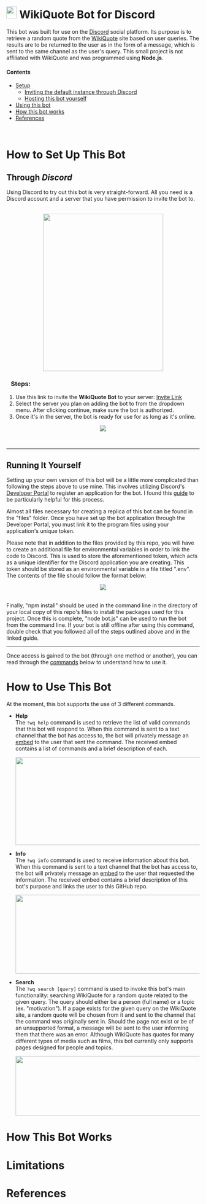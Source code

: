 # <img src="https://upload.wikimedia.org/wikipedia/commons/thumb/f/fa/Wikiquote-logo.svg/300px-Wikiquote-logo.svg.png?20061124173848%27" width="27" height="31"> WikiQuote Bot for Discord 
This bot was built for use on the [Discord](https://discord.com/) social platform. Its purpose is to retrieve a random quote from the [WikiQuote](https://en.wikiquote.org/wiki/) site based on user queries. The results are to be returned to the user as in the form of a message, which is sent to the same channel as the user's query. This small project is not affiliated with WikiQuote and was programmed using **Node.js**.


#### Contents
- [Setup](#how-to-set-up-this-bot)
  - [Inviting the default instance through Discord](#through-discord)
  - [Hosting this bot yourself](#running-it-yourself)
- [Using this bot](#how-to-use-this-bot)
- [How this bot works](#how-this-bot-works)
- [References](#references)


<br>

# How to Set Up This Bot
## Through *Discord* 
Using Discord to try out this bot is very straight-forward. All you need is a Discord account and a server that you have permission to invite the bot to.<br><br>
<p align="center">
  <img src=https://user-images.githubusercontent.com/106413749/173713191-87e74101-9fdd-49be-a7dc-2a63aa2fb80d.png width=313 height=410></img>
</p>

### &nbsp;&nbsp;&nbsp;Steps:
<ol> 
  <li>Use this link to invite the <b>WikiQuote Bot</b> to your server: <a href=https://discord.com/api/oauth2/authorize?client_id=980643350044614759&permissions=116800&scope=bot title="Invite WikiQuote Bot">Invite Link</a></li>
  <li>Select the server you plan on adding the bot to from the dropdown menu. After clicking continue, make sure the bot is authorized.</li>
  <li>Once it's in the server, the bot is ready for use for as long as it's online.</li>
</ol>

<p align="center">
  <img src=https://user-images.githubusercontent.com/106413749/173714414-03679f07-ca1a-4431-ad3d-19a64ac135ff.png>
</p><br>

---

## Running It Yourself
Setting up your own version of this bot will be a little more complicated than following the steps above to use mine. This involves utilizing Discord's [Developer Portal](https://discord.com/developers/applications/) to register an application for the bot. I found this [guide](https://beebom.com/how-make-discord-bot/) to be particularly helpful for this process.

Almost all files necessary for creating a replica of this bot can be found in the "files" folder. Once you have set up the bot application through the Developer Portal, you must link it to the program files using your application's unique token. 

Please note that in addition to the files provided by this repo, you will have to create an additional file for environmental variables in order to link the code to Discord. This is used to store the aforementioned token, which acts as a unique identifier for the Discord application you are creating. This token should be stored as an environmental variable in a file titled ".env". The contents of the file should follow the format below:<br>
<p align="center">
<img src=https://user-images.githubusercontent.com/106413749/173716378-d95f769a-ef7a-40ae-9f4c-d96b38ca94f5.png>
</p><br>
Finally, "npm install" should be used in the command line in the directory of your local copy of this repo's files to install the packages used for this project. Once this is complete, "node bot.js" can be used to run the bot from the command line. If your bot is still offline after using this command, double check that you followed all of the steps outlined above and in the linked guide. 


---

Once access is gained to the bot (through one method or another), you can read through the [commands](#how-to-use-this-bot) below to understand how to use it.

# How to Use This Bot
At the moment, this bot supports the use of 3 different commands.
<ul>
  <li><b>Help</b><br>
         The <code>!wq help</code> command is used to retrieve the list of valid commands that this bot will respond to. When this command is sent to a text channel that the bot has access to, the bot will privately message an <a href=https://discordjs.guide/popular-topics/embeds.html#embed-preview>embed</a> to the user that sent the command. The received embed contains a list of commands and a brief description of each.
  <p align="center">
    <img src=https://user-images.githubusercontent.com/106413749/173964283-77683b5c-73a4-41d0-ae7f-aed22569a5dd.PNG width=632 height=229>
  </p>
  </li>
  
  <li><b>Info</b><br>
         The <code>!wq info</code> command is used to receive information about this bot. When this command is sent to a text channel that the bot has access to, the bot will privately message an <a href=https://discordjs.guide/popular-topics/embeds.html#embed-preview>embed</a> to the user that requested the information. The received embed contains a brief description of this bot's purpose and links the user to this GitHub repo.
  <p align="center">
    <img src=https://user-images.githubusercontent.com/106413749/173963756-46d5cef3-9a2d-4e96-837e-b8e9d97de587.PNG width=631 height=205>
  </p>
  </li>

  <li><b>Search</b><br>
         The <code>!wq search [query]</code> command is used to invoke this bot's main functionality: searching WikiQuote for a random quote related to the given query. The query should either be a person (full name) or a topic (ex. "motivation"). If a page exists for the given query on the WikiQuote site, a random quote will be chosen from it and sent to the channel that the command was originally sent in. Should the page not exist or be of an unsupported format, a message will be sent to the user informing them that there was an error. Although WikiQuote has quotes for many different types of media such as films, this bot currently only supports pages designed for people and topics.  
      
  <p align="center">
    <img src=https://user-images.githubusercontent.com/106413749/173971806-7952ccee-fc98-4c4d-871e-c66dfebdd1e4.png width=838 height=155>
  </p>
  </li>
  
</ul>

# How This Bot Works

# Limitations

# References
